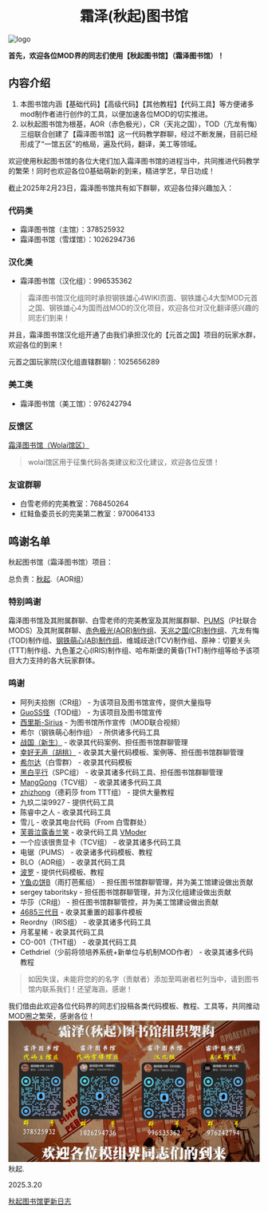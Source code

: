 <h1 align="center">
    霜泽(秋起)图书馆
</h1>

![logo](./image/logo.png)

**首先，欢迎各位MOD界的同志们使用【秋起图书馆】（霜泽图书馆）！**

## 内容介绍

1. 本图书馆内涵【基础代码】【高级代码】【其他教程】【代码工具】等方便诸多mod制作者进行创作的工具，以便加速各位MOD的切实推进。
2. 以秋起图书馆为根基，AOR（赤色极光），CR（天兆之国），TOD（亢龙有悔）三组联合创建了【霜泽图书馆】这一代码教学群聊，经过不断发展，目前已经形成了“一馆五区”的格局，遍及代码，翻译，美工等领域。

欢迎使用秋起图书馆的各位大佬们加入霜泽图书馆的进程当中，共同推进代码教学的繁荣！同时也欢迎各位0基础萌新的到来，精进学艺，早日功成！

截止2025年2月23日，霜泽图书馆共有如下群聊，欢迎各位择兴趣加入：

### 代码类

- 霜泽图书馆（主馆）：378525932
- 霜泽图书馆（雪煤馆）：1026294736

### 汉化类

- 霜泽图书馆（汉化组）：996535362

> 霜泽图书馆汉化组同时承担钢铁雄心4WIKI页面、钢铁雄心4大型MOD元首之国、钢铁雄心4为国而战MOD的汉化项目，欢迎各位对汉化翻译感兴趣的同志们到来！


并且，霜泽图书馆汉化组开通了由我们承担汉化的【元首之国】项目的玩家水群，欢迎各位的到来！

元首之国玩家院(汉化组直辖群聊)：1025656289

### 美工类

- 霜泽图书馆（美工馆）：976242794

### 反馈区

[霜泽图书馆（Wolai馆区）](https://www.wolai.com/public-invitation/gFTAf2i4WTG1sWqGbXkG2F)
> wolai馆区用于征集代码各类建议和汉化建议，欢迎各位反馈！

### 友谊群聊

- 白雪老师的完美教室：768450264
- 红鲑鱼委员长的完美第二教室：970064133

## 鸣谢名单

秋起图书馆（霜泽图书馆）项目：

总负责：[秋起](https://space.bilibili.com/1121632645).（AOR组）

### 特别鸣谢

霜泽图书馆及其附属群聊、白雪老师的完美教室及其附属群聊、[PUMS](https://space.bilibili.com/1368200706)（P社联合MODS）及其附属群聊、[赤色极光(AOR)制作组](https://space.bilibili.com/15492488)、[天兆之国(CR)制作组](https://space.bilibili.com/3493284349479406)、亢龙有悔(TOD)制作组、[钢铁萌心(AB)制作组](https://steamcommunity.com/sharedfiles/filedetails/?id=2879371758)、维城歧途(TCV)制作组、原神：切要关头(TTT)制作组、九色堇之心(IRIS)制作组、哈布斯堡的黄昏(THT)制作组等给予该项目大力支持的各大玩家群体。

### 鸣谢

- 阿列夫拾捌（CR组） - 为该项目及图书馆宣传，提供大量指导
- [GuoSS怪](https://space.bilibili.com/7403958)（TOD组） - 为该项目及图书馆宣传
- [西里斯-Sirius](https://space.bilibili.com/11067472) - 为图书馆所作宣传（MOD联合视频）
- 希尔（钢铁萌心制作组） - 所供诸多代码工具
- [战国（新生）](https://space.bilibili.com/1029778161) - 收录其代码案例、担任图书馆群聊管理
- [幸好无声（胡桃）](https://space.bilibili.com/545733083) - 收录其大量代码模板、案例等、担任图书馆群聊管理
- [希尔达](https://steamcommunity.com/sharedfiles/filedetails/?id=3285343649)（白雪群） - 收录其代码模板
- [黑白平行](https://space.bilibili.com/13276247)（SPC组） - 收录其诸多代码工具、担任图书馆群聊管理
- [MangGong](https://github.com/MangoGong)（TCV组） - 收录其诸多代码工具
- [zhizhong](https://space.bilibili.com/74159435)（德莉莎 from TTT组） - 提供大量教程
- 九玖二柒9927 - 提供代码工具
- 陈睿中之人 - 收录其代码工具
- 雪儿 - 收录其电台代码（From 白雪群处）
- [芙蓉泣露香兰笑](https://github.com/textGamex) - 收录代码工具 [VModer](https://github.com/textGamex/VModer)
- 一个应该很贵显卡（TCV组） - 收录其诸多代码工具
- 电锯（PUMS） - 收录诸多代码模板、教程
- BLO（AOR组） - 收录其代码工具
- [波罗](https://space.bilibili.com/403825504) - 提供代码模板、教程
- [Y鱼の饼B](https://space.bilibili.com/546778033)（雨打芭蕉组） - 担任图书馆群聊管理，并为美工馆建设做出贡献
- sergey taboritsky - 担任图书馆群聊管理，并为汉化组建设做出贡献
- 华莎（CR组） - 担任图书馆群聊管控，并为美工馆建设做出贡献
- [4685三代目](https://space.bilibili.com/318894689) - 收录其重置的超事件模板
- Reordny（IRIS组） - 收录其诸多代码工具
- 月茗星稀 - 收录其代码工具
- CO-001（THT组） - 收录其代码工具
- Cethdriel（少前将领培养系统+新单位与机制MOD作者） - 收录其诸多代码教程

>如因失误，未能将您的的名字（贡献者）添加至鸣谢者栏列当中，请到图书馆内联系我们！还望海涵，感谢！

我们借由此欢迎各位代码界的同志们投稿各类代码模板、教程、工具等，共同推动MOD圈之繁荣，感谢各位！
![qq](./image/qq.png)
秋起.

2025.3.20

[秋起图书馆更新日志](./更新日志.txt)